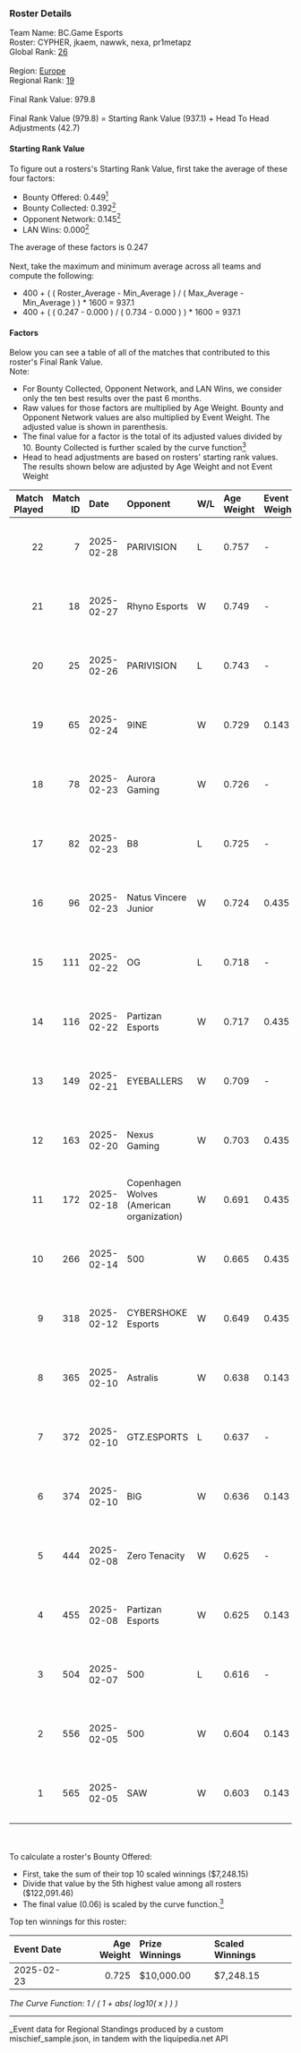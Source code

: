 ### Roster Details<br />
Team Name: BC.Game Esports<br />
Roster: CYPHER, jkaem, nawwk, nexa, pr1metapz<br />
Global Rank: [26](../../standings_global_2025_05_05.md)<br />
<br />
Region: [Europe]( ../../standings_europe_2025_05_05.md)<br />
Regional Rank: [19]( ../../standings_europe_2025_05_05.md)<br />
<br />
Final Rank Value:  979.8<br />
<br />
Final Rank Value (979.8) = Starting Rank Value (937.1) + Head To Head Adjustments (42.7)<br />

#### Starting Rank Value<br />
To figure out a rosters's Starting Rank Value, first take the average of these four factors:<br />
- Bounty Offered: 0.449[<sup>1</sup>](#table2)
- Bounty Collected: 0.392[<sup>2</sup>](#table1)
- Opponent Network: 0.145[<sup>2</sup>](#table1)
- LAN Wins: 0.000[<sup>2</sup>](#table1)

The average of these factors is 0.247<br />
<br />
Next, take the maximum and minimum average across all teams and compute the following:<br />
- 400 + ( ( Roster_Average - Min_Average ) / ( Max_Average - Min_Average ) ) * 1600 = 937.1
- 400 + ( ( 0.247 - 0.000 ) / ( 0.734 - 0.000 ) ) * 1600 = 937.1


#### Factors<br />
Below you can see a table of all of the matches that contributed to this roster's Final Rank Value.<br />
Note:<br />

- For Bounty Collected, Opponent Network, and LAN Wins, we consider only the ten best results over the past 6 months.
- Raw values for those factors are multiplied by Age Weight. Bounty and Opponent Network values are also multiplied by Event Weight. The adjusted value is shown in parenthesis.
- The final value for a factor is the total of its adjusted values divided by 10. Bounty Collected is further scaled by the curve function[<sup>3</sup>](#curveFunction)
- Head to head adjustments are based on rosters' starting rank values. The results shown below are adjusted by Age Weight and not Event Weight
<span id="table1"></span><br />


| Match Played | Match ID | Date       | Opponent                                  | W/L | Age Weight | Event Weight | Bounty Collected | Opponent Network | LAN Wins  | H2H Adj. | Roster                                   |
| -: | -: | :- | :- | :- | :- | :- | :- | :- | :- | -: | :- |
|           22 |        7 | 2025-02-28 | PARIVISION                                | L   | 0.757      | -            | -                | -                | -         |   -19.35 | CYPHER, jkaem, nawwk, nexa, pr1metapz    |
|           21 |       18 | 2025-02-27 | Rhyno Esports                             | W   | 0.749      | -            | -                | -                | 0 (0.000) |     3.08 | CYPHER, jkaem, nawwk, nexa, pr1metapz    |
|           20 |       25 | 2025-02-26 | PARIVISION                                | L   | 0.743      | -            | -                | -                | -         |   -19.47 | CYPHER, jkaem, nawwk, nexa, pr1metapz    |
|           19 |       65 | 2025-02-24 | 9INE                                      | W   | 0.729      | 0.143        | 0.041 (0.004)    | 0.853 (0.089)    | 0 (0.000) |     7.09 | CYPHER, jkaem, nawwk, nexa, pr1metapz    |
|           18 |       78 | 2025-02-23 | Aurora Gaming                             | W   | 0.726      | -            | -                | -                | 0 (0.000) |     3.31 | CYPHER, jkaem, nawwk, nexa, pr1metapz    |
|           17 |       82 | 2025-02-23 | B8                                        | L   | 0.725      | -            | -                | -                | -         |   -12.12 | CYPHER, jkaem, nawwk, nexa, pr1metapz    |
|           16 |       96 | 2025-02-23 | Natus Vincere Junior                      | W   | 0.724      | 0.435        | 0.057 (0.018)    | 0.572 (0.180)    | 0 (0.000) |     6.67 | CYPHER, jkaem, nawwk, nexa, pr1metapz    |
|           15 |      111 | 2025-02-22 | OG                                        | L   | 0.718      | -            | -                | -                | -         |   -18.73 | CYPHER, jkaem, nawwk, nexa, pr1metapz    |
|           14 |      116 | 2025-02-22 | Partizan Esports                          | W   | 0.717      | 0.435        | 0.081 (0.025)    | 0.388 (0.121)    | 0 (0.000) |     7.95 | CYPHER, jkaem, nawwk, nexa, pr1metapz    |
|           13 |      149 | 2025-02-21 | EYEBALLERS                                | W   | 0.709      | -            | -                | -                | 0 (0.000) |     4.29 | CYPHER, jkaem, nawwk, nexa, pr1metapz    |
|           12 |      163 | 2025-02-20 | Nexus Gaming                              | W   | 0.703      | 0.435        | 0.086 (0.026)    | 0.235 (0.072)    | 0 (0.000) |     5.78 | CYPHER, jkaem, nawwk, nexa, pr1metapz    |
|           11 |      172 | 2025-02-18 | Copenhagen Wolves (American organization) | W   | 0.691      | 0.435        | -                | 0.643 (0.193)    | 0 (0.000) |     4.97 | CYPHER, jkaem, nawwk, nexa, pr1metapz    |
|           10 |      266 | 2025-02-14 | 500                                       | W   | 0.665      | 0.435        | 0.134 (0.039)    | 1.000 (0.289)    | 0 (0.000) |    10.64 | CYPHER, jkaem, nawwk, nexa, pr1metapz    |
|            9 |      318 | 2025-02-12 | CYBERSHOKE Esports                        | W   | 0.649      | 0.435        | -                | 1.000 (0.282)    | 0 (0.000) |     5.02 | CYPHER, jkaem, nawwk, nexa, pr1metapz    |
|            8 |      365 | 2025-02-10 | Astralis                                  | W   | 0.638      | 0.143        | 0.973 (0.089)    | 1.000 (0.091)    | -         |    19.96 | CYPHER, jkaem, nawwk, nexa, pr1metapz    |
|            7 |      372 | 2025-02-10 | GTZ.ESPORTS                               | L   | 0.637      | -            | -                | -                | -         |   -12.99 | CYPHER, jkaem, nawwk, nexa, pr1metapz    |
|            6 |      374 | 2025-02-10 | BIG                                       | W   | 0.636      | 0.143        | 0.327 (0.030)    | 0.474 (0.043)    | -         |    18.12 | CacaNito, CYPHER, nawwk, nexa, pr1metapz |
|            5 |      444 | 2025-02-08 | Zero Tenacity                             | W   | 0.625      | -            | -                | -                | -         |     3.80 | CYPHER, jkaem, nawwk, nexa, pr1metapz    |
|            4 |      455 | 2025-02-08 | Partizan Esports                          | W   | 0.625      | 0.143        | 0.081 (0.007)    | -                | -         |     8.18 | CYPHER, jkaem, nawwk, nexa, pr1metapz    |
|            3 |      504 | 2025-02-07 | 500                                       | L   | 0.616      | -            | -                | -                | -         |    -9.38 | CYPHER, jkaem, nawwk, nexa, pr1metapz    |
|            2 |      556 | 2025-02-05 | 500                                       | W   | 0.604      | 0.143        | 0.134 (0.012)    | 1.000 (0.086)    | -         |     9.55 | CYPHER, jkaem, nawwk, nexa, pr1metapz    |
|            1 |      565 | 2025-02-05 | SAW                                       | W   | 0.603      | 0.143        | 0.384 (0.033)    | -                | -         |    16.32 | CYPHER, jkaem, nawwk, nexa, pr1metapz    |

<br />
<span id="table2"></span><br />
To calculate a roster's Bounty Offered:<br />

- First, take the sum of their top 10 scaled winnings ($7,248.15)
- Divide that value by the 5th highest value among all rosters ($122,091.46)
- The final value (0.06) is scaled by the curve function.[<sup>3</sup>](#curveFunction)

Top ten winnings for this roster:<br />

| Event Date | Age Weight | Prize Winnings | Scaled Winnings |
| :- | -: | :- | :- |
| 2025-02-23 |      0.725 | $10,000.00     | $7,248.15       |


<span id="curveFunction"></span>_The Curve Function: 1 / ( 1 + abs( log10( x ) ) )_<br />

---
_Event data for Regional Standings produced by a custom mischief_sample.json, in tandem with the liquipedia.net API<br />
